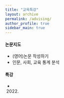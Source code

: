 ```yaml
---
title: "교육특강"
layout: archive
permalink: /advising/
author_profile: true
sidebar_main: true
---
```


#### 논문지도
+ (영어)논문 작성하기 
+ 인문, 사회, 교육 통계 분석 

#### 특강  
+ 2022. 